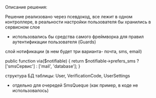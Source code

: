 Описание решения:

Решение реализовано через псевдокод, все лежит в одном контроллере, в
реальности настройки пользователя бы хранились в сервисном слое
+ использовались бы средства самого фреймворка для правил аутентификации пользователя (Guards)

слой нотификации (в нем будет три варианта- почта, sms, email) 

public function via($notifiable)
{
    return $notifiable->prefers_sms ? ['smsСервис'] : ['mail', 'database'];
}

структура БД
таблицы: User, VerificationCode, UserSettings
+ отдельно для очередей SmsQueque (как пример, в коде не использовалось)


  
